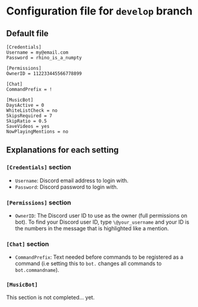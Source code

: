 # Configuration file for `develop` branch

## Default file

    [Credentials]
    Username = my@email.com
    Password = rhino_is_a_numpty
    
    [Permissions]
    OwnerID = 112233445566778899
    
    [Chat]
    CommandPrefix = !
    
    [MusicBot]
    DaysActive = 0
    WhiteListCheck = no
    SkipsRequired = 7
    SkipRatio = 0.5
    SaveVideos = yes
    NowPlayingMentions = no

## Explanations for each setting

### `[Credentials]` section

- `Username`: Discord email address to login with.
- `Password`: Discord password to login with.

### `[Permissions]` section

- `OwnerID`: The Discord user ID to use as the owner (full permissions on bot). To find your Discord user ID, type `\@your_username` and your ID is the numbers in the message that is highlighted like a mention.

### `[Chat]` section

- `CommandPrefix`: Text needed before commands to be registered as a command (i.e setting this to `bot.` changes all commands to `bot.commandname`).

### `[MusicBot]`

This section is not completed... yet.